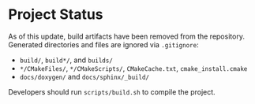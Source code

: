 # Project Status

As of this update, build artifacts have been removed from the repository.
Generated directories and files are ignored via `.gitignore`:

- `build/`, `build*/`, and `builds/`
- `*/CMakeFiles/`, `*/CMakeScripts/`, `CMakeCache.txt`, `cmake_install.cmake`
- `docs/doxygen/` and `docs/sphinx/_build/`

Developers should run `scripts/build.sh` to compile the project.
